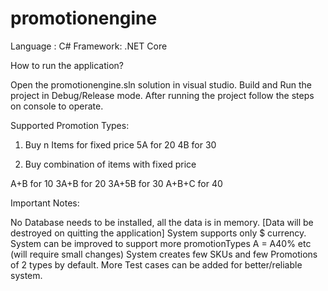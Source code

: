 # promotionengine

Language : C#
Framework: .NET Core

How to run the application?

Open the promotionengine.sln solution in visual studio.
Build and Run the project in Debug/Release mode.
After running the project follow the steps on console to operate.


Supported Promotion Types:

1. Buy n Items for fixed price
5A for 20
4B for 30

2. Buy combination of items with fixed price

A+B for 10
3A+B for 20
3A+5B for 30
A+B+C for 40


Important Notes:

No Database needs to be installed, all the data is in memory. [Data will be destroyed on quitting the application]
System supports only $ currency.
System can be improved to support more promotionTypes A = A40% etc (will require small changes)
System creates few SKUs and few Promotions of 2 types by default.
More Test cases can be added for better/reliable system.

